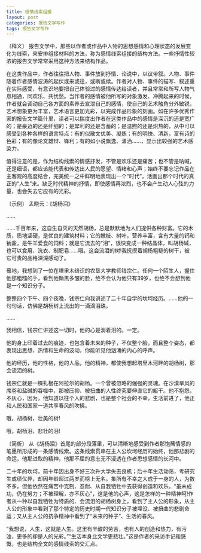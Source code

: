 ```yaml
---
title: 感情线索组接
layout: post
categories: 报告文学写作
tags: 报告文学写作
---
```


〔释义〕 报告文学中，那些以作者或作品中人物的思想感情和心理状态的发展变化为线索，来安排组接材料的方法，称为感情线索组接的结构方法。一些抒情性较浓的报告文学常常采用这种方法来结构作品。

在这类作品中，作者往往把人物、事件放到抒情、论说中，以议带叙。人物、事件随着作者感情波涛的起伏或来或往，或断或续。作者对人物、事件的描写、叙述重在实际感受，有意识地要把自己体验过的感情传达给读者，并且常常和所写人物气息相通，同欢乐、共忧愁。当作者的感情被他所写的对象激发、冲腾起来的时候，作者就会调动自己各方面的素养去宣泄自己的感情，使自己的艺术触角分外敏锐，艺术想象更为丰富，艺术语言更加光彩，以完成作品形象的刻画。如在许多优秀作家的报告文学篇什里，读者可以揣度出作者在这类作品中的感情是深沉的还是宽广的；是豪迈的还是纤细的；是犀利的还是含蓄的；是温煦的还是炽热的，从中可以感受到各种各样的语言特点：有的似散文优美、凝炼；有的明快、清新，富有诗的色彩；有的像论文雄辩、锋利；有的如小说飘逸、潇洒……，显示出较强的艺术感染力。

值得注意的是，作为结构线索的情感抒发，不管是欢乐还是痛苦；也不管是呐喊，还是细语，都应该能代表和传达出人民的愿望、情绪和心声；始终不要忘记作品在主客观的高度结合，完美统一之中鲜明地表现出一个“时代”，活画出那个时代的真正的“人生”来。缺乏时代精神的抒情，即使感情再浓烈，也不会产生动人心弦的力量，也会失去它应有的光彩。

〔示例〕 孟晓云：《胡杨泪》

……

……千百年来，这自生自灭的天然胡杨，总是默默地为人们提供各种财富。它的木质，质地坚硬，是优良的建筑材料；它的嫩枝、树叶，营养丰富，含有大量的钙和钠盐，是牛羊爱食的饲料；就是它流去的“泪”，很快变成一种结晶体，叫胡杨碱，也可以食用、洗衣、制肥皂……哦，这会流泪的树!我抚摸着胡杨粗糙的树干，被它可贵的品格深深感动了。

蓦地，我想到了一位在塔里木结识的农垦大学教师钱宗仁。任何一个陌生人，握住他那粗糙的手，看到他黝黑多皱的脸，绝不会认为他只有39岁，也绝不会想到他是一个知识分子。

整整四个下午、四个夜晚，钱宗仁向我讲述了二十年自学的坎坷经历。……他的一句句话，仿佛是胡杨树上流出的一滴滴泪珠。

……

我相信，钱宗仁讲述这一切时，他的心是淌着泪的。一定。

他的身上印着过去的痕迹，也包含着未来的种子，不仅整个脸，而且整个姿态，都表现出思想、热情和生命的波动，你能听见他汹涌的内心的呼声。

他的经历，他的性格，他的人品，他的精神，都使我想起塔里木河畔的胡杨树，那会流泪的树。

钱宗仁就是一棵扎根在阿拉尔的胡杨。一个曾被忽略的倔强的灵魂。在沙漠旱风的席卷和盐碱的吞噬中，那被压抑、被扭曲的人性终究要伸直它的躯干。他不抱怨，不灰心，因为，他知道以往个人的悲剧，也是整个社会的不幸，生活前进了，他正和人民和国家一道共享春风的吹拂。

哦，胡杨树，壮美的树!

哦，胡杨泪，悲壮的泪!

〔简析〕 从《胡杨泪》首尾的部分段落里，可以清晰地感受到作者那饱蘸情感的笔墨所形成的一条感情线索。这条线索贯串在主人公坎坷经历的始终，他那悲剧的命运，他那进取的精神，他那不屈的意志无不浸透在作者思想感情的长河中。

二十年的坎坷，前十年因出身不好三次升大学失去良机；后十年生活动荡，考研究生成绩优异，却因年龄超过两岁而榜上无名。集所有不幸之大成于一身的人，为数不多。但他依然在痛苦中克制、忍耐、从自我牺牲中去获得创造和欢乐。“虽未成功，仍在努力；不被理解，亦不灰心”，这是他的心声，这是怎样的一种精神呵!作者从一种以自我牺牲为特质的、会流泪的胡杨树身上，看到了主人公的形象，从主人公的形象中看到了那个特定的历史时期一代知识分子被埋没、被扭曲的悲剧命运；又从主人公的抗争精神中看到了“未来的种子”、生活的春风。

“我想说，人生，这就是人生。这里有辛酸的劳苦，也有人的创造和热力，有污浊，更多的却是人的光彩。”“生活本身比文学更悲壮。”这是作者的采访手记和感慨，也是结构全文的感情线索的交汇点。 